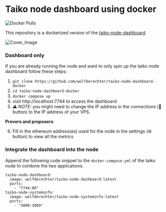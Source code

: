 # Taiko node dashboard using docker
![Docker Pulls](https://img.shields.io/docker/pulls/wolfderechter/taiko-node-dashboard)

This repository is a dockerized version of the [taiko-node-dashboard](https://github.com/wolfderechter/taiko-node-dashboard).

![Cover_Image](https://github.com/wolfderechter/taiko-node-dashboard/assets/60930264/8a18073f-848c-421f-9e81-4aae5482737e)

### Dashboard only

If you are already running the node and want to only spin up the taiko node dashboard follow these steps:

1. `git clone https://github.com/wolfderechter/taiko-node-dashboard-docker`
2. `cd taiko-node-dashboard-docker`
3. `docker compose up`
4. visit http://localhost:7744 to access the dashboard
5. *_⚠️ NOTE:_*  you might need to change the IP address in the connections (📡 button) to the IP address of your VPS.

**Provers and proposers**

6. Fill in the ethereum address(es) used for the node in the settings (⚙️ button) to view all the metrics

### Integrate the dashboard into the node

Append the following code snippet to the `docker-compose.yml` of the taiko node to combine the two applications.

   ```docker-compose
  taiko-node-dashboard:
     image: wolfderechter/taiko-node-dashboard:latest
     ports:
       - "7744:80"
  taiko-node-systeminfo:
     image: wolfderechter/taiko-node-systeminfo:latest
     ports:
       - "3009:3009"
   ```
